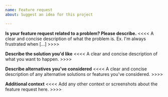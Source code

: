 ```yaml
---
name: Feature request
about: Suggest an idea for this project

---
```


**Is your feature request related to a problem? Please describe.**
<<<< A clear and concise description of what the problem is. Ex. I'm always frustrated when [...] >>>>

**Describe the solution you'd like**
<<<< A clear and concise description of what you want to happen. >>>>

**Describe alternatives you've considered**
<<<< A clear and concise description of any alternative solutions or features you've considered. >>>>

**Additional context**
<<<< Add any other context or screenshots about the feature request here. >>>>

